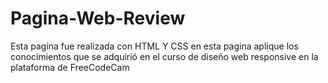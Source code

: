 # Pagina-Web-Review
Esta pagina fue realizada con HTML Y CSS en esta pagina aplique los conocimientos que se adquirió en el curso de diseño web responsive en la plataforma de FreeCodeCam
